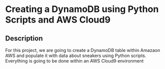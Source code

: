 # Creating a DynamoDB using Python Scripts and AWS Cloud9

## Description

For this project, we are going to create a DynamoDB table within Amazaon AWS and populate it with data about sneakers using Python scripts. Everything is going to be done within an AWS Cloud9 environment

